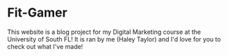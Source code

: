 # Fit-Gamer
This website is a blog project for my Digital Marketing course at the University of South FL! It is ran by me (Haley Taylor) and I'd love for you to check out what I've made!
